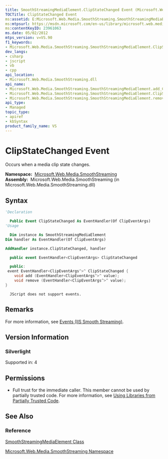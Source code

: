 ```yaml
---
title: SmoothStreamingMediaElement.ClipStateChanged Event (Microsoft.Web.Media.SmoothStreaming)
TOCTitle: ClipStateChanged Event
ms:assetid: E:Microsoft.Web.Media.SmoothStreaming.SmoothStreamingMediaElement.ClipStateChanged
ms:mtpsurl: https://msdn.microsoft.com/en-us/library/microsoft.web.media.smoothstreaming.smoothstreamingmediaelement.clipstatechanged(v=VS.90)
ms:contentKeyID: 23961063
ms.date: 05/02/2012
mtps_version: v=VS.90
f1_keywords:
- Microsoft.Web.Media.SmoothStreaming.SmoothStreamingMediaElement.ClipStateChanged
dev_langs:
- csharp
- jscript
- vb
- cpp
api_location:
- Microsoft.Web.Media.SmoothStreaming.dll
api_name:
- Microsoft.Web.Media.SmoothStreaming.SmoothStreamingMediaElement.add_ClipStateChanged
- Microsoft.Web.Media.SmoothStreaming.SmoothStreamingMediaElement.ClipStateChanged
- Microsoft.Web.Media.SmoothStreaming.SmoothStreamingMediaElement.remove_ClipStateChanged
api_type:
- Managed
topic_type:
- apiref
- kbSyntax
product_family_name: VS
---
```


# ClipStateChanged Event

Occurs when a media clip state changes.

**Namespace:**  [Microsoft.Web.Media.SmoothStreaming](microsoft-web-media-smoothstreaming-namespace_1.md)  
**Assembly:**  Microsoft.Web.Media.SmoothStreaming (in Microsoft.Web.Media.SmoothStreaming.dll)

## Syntax

```vb
'Declaration

  Public Event ClipStateChanged As EventHandler(Of ClipEventArgs)
'Usage

  Dim instance As SmoothStreamingMediaElement
Dim handler As EventHandler(Of ClipEventArgs)

AddHandler instance.ClipStateChanged, handler
```

```csharp
  public event EventHandler<ClipEventArgs> ClipStateChanged
```

```cpp
  public:
 event EventHandler<ClipEventArgs^>^ ClipStateChanged {
    void add (EventHandler<ClipEventArgs^>^ value);
    void remove (EventHandler<ClipEventArgs^>^ value);
}
```

```jscript
  JScript does not support events.
```

## Remarks

For more information, see [Events (IIS Smooth Streaming)](events.md).

## Version Information

### Silverlight

Supported in: 4  

## Permissions

  - Full trust for the immediate caller. This member cannot be used by partially trusted code. For more information, see [Using Libraries from Partially Trusted Code](https://msdn.microsoft.com/library/8skskf63).

## See Also

### Reference

[SmoothStreamingMediaElement Class](smoothstreamingmediaelement-class-microsoft-web-media-smoothstreaming_1.md)

[Microsoft.Web.Media.SmoothStreaming Namespace](microsoft-web-media-smoothstreaming-namespace_1.md)


